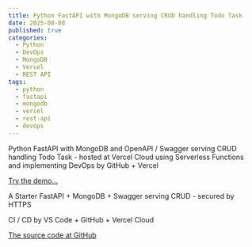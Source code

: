 ```yaml
---
title: Python FastAPI with MongoDB serving CRUD handling Todo Task
date: 2025-08-08
published: true
categories:
  - Python
  - DevOps
  - MongoDB
  - Vercel
  - REST API
tags:
  - python
  - fastapi
  - mongodb
  - vercel
  - rest-api
  - devops
---
```


Python FastAPI with MongoDB and OpenAPI / Swagger serving CRUD handling Todo Task - hosted at Vercel Cloud using Serverless Functions and implementing DevOps by GitHub + Vercel

<a href="https://fastapi-mongo-crud.vercel.app/docs" target="_blank" title="FastAPI MongoDB serving CRUD of Todo Task">Try the demo...</a>

A Starter FastAPI + MongoDB + Swagger serving CRUD - secured by HTTPS

CI / CD by VS Code + GitHub + Vercel Cloud 

<a href="https://github.com/persteenolsen/fastapi-mongo-crud" target="_blank">The source code at GitHub</a>
